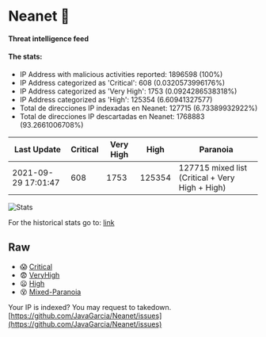 # Neanet :hocho:
#### Threat intelligence feed
#### The stats:

- IP Address with malicious activities reported: 1896598 (100%)
- IP Address categorized as 'Critical':  608 (0.0320573996176%)
- IP Address categorized as 'Very High':  1753 (0.0924286538318%)
- IP Address categorized as 'High':  125354 (6.60941327577)
- Total de direcciones IP indexadas en Neanet:  127715 (6.73389932922%)
- Total de direcciones IP descartadas en Neanet:  1768883 (93.2661006708%)

| Last Update | Critical | Very High | High | Paranoia |
| --- | --- | --- | --- | --- |
| 2021-09-29 17:01:47 | 608 | 1753 | 125354 | 127715 mixed list (Critical + Very High + High)|

![Stats](https://docs.google.com/spreadsheets/d/e/2PACX-1vSnaNMIXVabIpDJjufMlzH7poXnshF3mgd8Is1g9ytUEzVsP5my4Trn8f-xkoLLQ38xpL3HtmUexLo6/pubchart?oid=501124687&format=image)

For the historical stats go to: [link](/stats.csv)
## Raw
- :scream: [Critical](https://raw.githubusercontent.com/JavaGarcia/Neanet/master/blacklists/neanet_critical.txt)
- :fearful: [VeryHigh](https://raw.githubusercontent.com/JavaGarcia/Neanet/master/blacklists/neanet_veryHigh.txtt)
- :frowning: [High](https://raw.githubusercontent.com/JavaGarcia/Neanet/master/blacklists/neanet_high.txt)
- :dizzy_face: [Mixed-Paranoia](https://raw.githubusercontent.com/JavaGarcia/Neanet/master/blacklists/neanet_all.txt)


Your IP is indexed? You may request to takedown. [https://github.com/JavaGarcia/Neanet/issues](https://github.com/JavaGarcia/Neanet/issues)























































































































































































































































































































































































































































































































































































































































































































































































































































































































































































































































































































































































































































































































































































































































































































































































































































































































































































































































































































































































































































































































































































































































































































































































































































































































































































































































































































































































































































































































































































































































































































































































































































































































































































































































































































































































































































































































































































































































































































































































































































































































































































































































































































































































































































































































































































































































































































































































































































































































































































































































































































































































































































































































































































































































































































































































































































































































































































































































































































































































































































































































































































































































































































































































































































































































































































































































































































































































































































































































































































































































































































































































































































































































































































































































































































































































































































































































































































































































































































































































































































































































































































































































































































































































































































































































































































































































































































































































































































































































































































































































































































































































































































































































